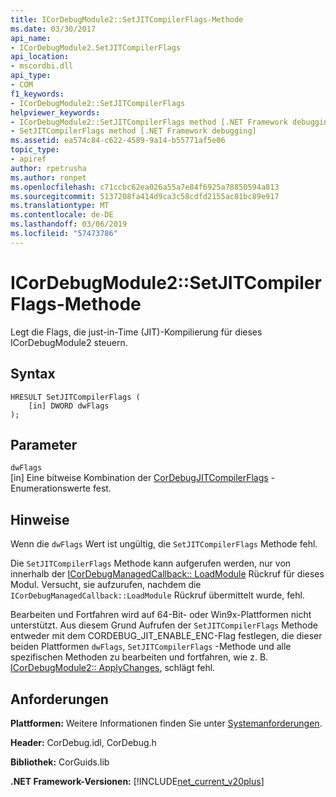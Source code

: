 ```yaml
---
title: ICorDebugModule2::SetJITCompilerFlags-Methode
ms.date: 03/30/2017
api_name:
- ICorDebugModule2.SetJITCompilerFlags
api_location:
- mscordbi.dll
api_type:
- COM
f1_keywords:
- ICorDebugModule2::SetJITCompilerFlags
helpviewer_keywords:
- ICorDebugModule2::SetJITCompilerFlags method [.NET Framework debugging]
- SetJITCompilerFlags method [.NET Framework debugging]
ms.assetid: ea574c84-c622-4589-9a14-b55771af5e06
topic_type:
- apiref
author: rpetrusha
ms.author: ronpet
ms.openlocfilehash: c71ccbc62ea026a55a7e84f6925a78850594a813
ms.sourcegitcommit: 5137208fa414d9ca3c58cdfd2155ac81bc89e917
ms.translationtype: MT
ms.contentlocale: de-DE
ms.lasthandoff: 03/06/2019
ms.locfileid: "57473786"
---
```

# <a name="icordebugmodule2setjitcompilerflags-method"></a>ICorDebugModule2::SetJITCompilerFlags-Methode
Legt die Flags, die just-in-Time (JIT)-Kompilierung für dieses ICorDebugModule2 steuern.  
  
## <a name="syntax"></a>Syntax  
  
```  
HRESULT SetJITCompilerFlags (  
    [in] DWORD dwFlags  
);  
```  
  
## <a name="parameters"></a>Parameter  
 `dwFlags`  
 [in] Eine bitweise Kombination der [CorDebugJITCompilerFlags](../../../../docs/framework/unmanaged-api/debugging/cordebugjitcompilerflags-enumeration.md) -Enumerationswerte fest.  
  
## <a name="remarks"></a>Hinweise  
 Wenn die `dwFlags` Wert ist ungültig, die `SetJITCompilerFlags` Methode fehl.  
  
 Die `SetJITCompilerFlags` Methode kann aufgerufen werden, nur von innerhalb der [ICorDebugManagedCallback:: LoadModule](../../../../docs/framework/unmanaged-api/debugging/icordebugmanagedcallback-loadmodule-method.md) Rückruf für dieses Modul. Versucht, sie aufzurufen, nachdem die `ICorDebugManagedCallback::LoadModule` Rückruf übermittelt wurde, fehl.  
  
 Bearbeiten und Fortfahren wird auf 64-Bit- oder Win9x-Plattformen nicht unterstützt. Aus diesem Grund Aufrufen der `SetJITCompilerFlags` Methode entweder mit dem CORDEBUG_JIT_ENABLE_ENC-Flag festlegen, die dieser beiden Plattformen `dwFlags`, `SetJITCompilerFlags` -Methode und alle spezifischen Methoden zu bearbeiten und fortfahren, wie z. B. [ICorDebugModule2:: ApplyChanges](../../../../docs/framework/unmanaged-api/debugging/icordebugmodule2-applychanges-method.md), schlägt fehl.  
  
## <a name="requirements"></a>Anforderungen  
 **Plattformen:** Weitere Informationen finden Sie unter [Systemanforderungen](../../../../docs/framework/get-started/system-requirements.md).  
  
 **Header:** CorDebug.idl, CorDebug.h  
  
 **Bibliothek:** CorGuids.lib  
  
 **.NET Framework-Versionen:** [!INCLUDE[net_current_v20plus](../../../../includes/net-current-v20plus-md.md)]
